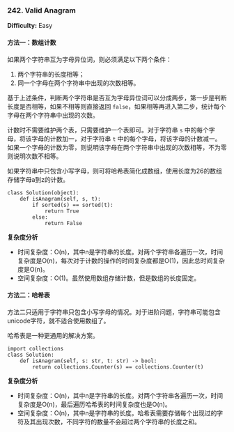 ### 242. Valid Anagram

**Difficulty:** Easy

#### 方法一：数组计数

如果两个字符串互为字母异位词，则必须满足以下两个条件：

1. 两个字符串的长度相等；
2. 同一个字母在两个字符串中出现的次数相等。

基于上述条件，判断两个字符串是否互为字母异位词可以分成两步，第一步是判断长度是否相等，如果不相等则直接返回 `false`，如果相等再进入第二步，统计每个字母在两个字符串中出现的次数。

计数时不需要维护两个表，只需要维护一个表即可。对于字符串 `s` 中的每个字母，将该字母的计数加一，对于字符串 `t` 中的每个字母，将该字母的计数减一。如果一个字母的计数为零，则说明该字母在两个字符串中出现的次数相等，不为零则说明次数不相等。

如果字符串中只包含小写字母，则可将哈希表简化成数组，使用长度为26的数组存储字母a到z的计数。

```
class Solution(object):
    def isAnagram(self, s, t):
    	if sorted(s) == sorted(t):
    		return True
    	else:
    		return False
```

**复杂度分析**

- 时间复杂度：O(n)，其中n是字符串的长度。对两个字符串各遍历一次，时间复杂度是O(n)，每次对于计数的操作的时间复杂度都是O(1)，因此总时间复杂度是O(n)。
- 空间复杂度：O(1)。虽然使用数组存储计数，但是数组的长度固定。

#### 方法二：哈希表

方法二只适用于字符串只包含小写字母的情况。对于进阶问题，字符串可能包含unicode字符，就不适合使用数组了。

哈希表是一种更通用的解决方案。

```
import collections
class Solution:
    def isAnagram(self, s: str, t: str) -> bool:
        return collections.Counter(s) == collections.Counter(t)
```

**复杂度分析**

- 时间复杂度：O(n)，其中n是字符串的长度。对两个字符串各遍历一次，时间复杂度是O(n)，最后遍历哈希表的时间复杂度也是O(n)。
- 空间复杂度：O(n)，其中n是字符串的长度。哈希表需要存储每个出现过的字符及其出现次数，不同字符的数量不会超过两个字符串的长度之和。